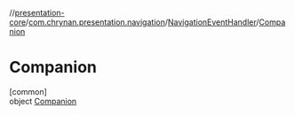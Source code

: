 //[presentation-core](../../../../index.md)/[com.chrynan.presentation.navigation](../../index.md)/[NavigationEventHandler](../index.md)/[Companion](index.md)

# Companion

[common]\
object [Companion](index.md)
